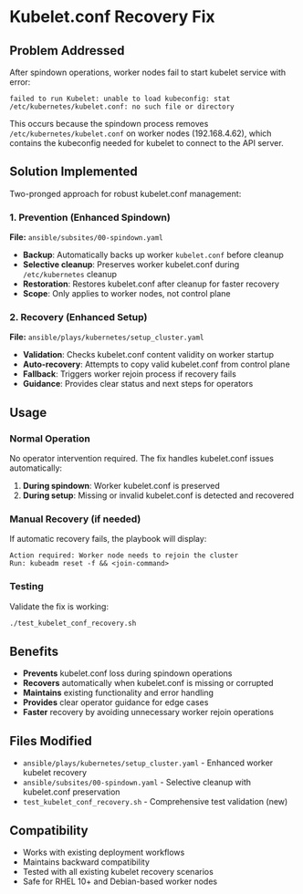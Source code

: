 # Kubelet.conf Recovery Fix

## Problem Addressed

After spindown operations, worker nodes fail to start kubelet service with error:
```
failed to run Kubelet: unable to load kubeconfig: stat /etc/kubernetes/kubelet.conf: no such file or directory
```

This occurs because the spindown process removes `/etc/kubernetes/kubelet.conf` on worker nodes (192.168.4.62), which contains the kubeconfig needed for kubelet to connect to the API server.

## Solution Implemented

Two-pronged approach for robust kubelet.conf management:

### 1. Prevention (Enhanced Spindown)

**File:** `ansible/subsites/00-spindown.yaml`

- **Backup**: Automatically backs up worker `kubelet.conf` before cleanup
- **Selective cleanup**: Preserves worker kubelet.conf during `/etc/kubernetes` cleanup  
- **Restoration**: Restores kubelet.conf after cleanup for faster recovery
- **Scope**: Only applies to worker nodes, not control plane

### 2. Recovery (Enhanced Setup)

**File:** `ansible/plays/kubernetes/setup_cluster.yaml`

- **Validation**: Checks kubelet.conf content validity on worker startup
- **Auto-recovery**: Attempts to copy valid kubelet.conf from control plane
- **Fallback**: Triggers worker rejoin process if recovery fails
- **Guidance**: Provides clear status and next steps for operators

## Usage

### Normal Operation
No operator intervention required. The fix handles kubelet.conf issues automatically:

1. **During spindown**: Worker kubelet.conf is preserved
2. **During setup**: Missing or invalid kubelet.conf is detected and recovered

### Manual Recovery (if needed)
If automatic recovery fails, the playbook will display:
```
Action required: Worker node needs to rejoin the cluster
Run: kubeadm reset -f && <join-command>
```

### Testing
Validate the fix is working:
```bash
./test_kubelet_conf_recovery.sh
```

## Benefits

- **Prevents** kubelet.conf loss during spindown operations
- **Recovers** automatically when kubelet.conf is missing or corrupted  
- **Maintains** existing functionality and error handling
- **Provides** clear operator guidance for edge cases
- **Faster** recovery by avoiding unnecessary worker rejoin operations

## Files Modified

- `ansible/plays/kubernetes/setup_cluster.yaml` - Enhanced worker kubelet recovery
- `ansible/subsites/00-spindown.yaml` - Selective cleanup with kubelet.conf preservation
- `test_kubelet_conf_recovery.sh` - Comprehensive test validation (new)

## Compatibility

- Works with existing deployment workflows
- Maintains backward compatibility
- Tested with all existing kubelet recovery scenarios
- Safe for RHEL 10+ and Debian-based worker nodes